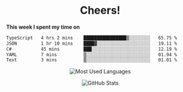 <h1 align="center">Cheers!</h1>

**This week I spent my time on**
<!--START_SECTION:waka-->

```txt
TypeScript   4 hrs 2 mins    ████████████████▒░░░░░░░░   65.75 %
JSON         1 hr 10 mins    ████▓░░░░░░░░░░░░░░░░░░░░   19.11 %
C#           45 mins         ███░░░░░░░░░░░░░░░░░░░░░░   12.19 %
YAML         7 mins          ▒░░░░░░░░░░░░░░░░░░░░░░░░   01.94 %
Text         3 mins          ▒░░░░░░░░░░░░░░░░░░░░░░░░   01.01 %
```

<!--END_SECTION:waka-->

<p align="center"><img src="https://github-readme-stats.vercel.app/api/top-langs/?username=thnkrn&layout=compact&hide=html&theme=tokyonight" alt="Most Used Languages" /></p>

<p align="center"><img src="https://github-readme-stats.vercel.app/api?username=thnkrn&show_icons=true&count_private=true&theme=tokyonight&show=reviews&hide_rank=false&rank_icon=github" alt="GitHub Stats" /></p>

<!-- <p align="center"><a href="https://wakatime.com"><img src="https://wakatime.com/share/@thnkrn/40092326-d1bd-471b-89da-9a7c63939402.png" /></p>
 -->
